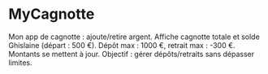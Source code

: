 # MyCagnotte
Mon app de cagnotte : ajoute/retire argent. Affiche cagnotte totale et solde Ghislaine (départ : 500 €). Dépôt max : 1000 €, retrait max : -300 €. Montants se mettent à jour. Objectif : gérer dépôts/retraits sans dépasser limites.
